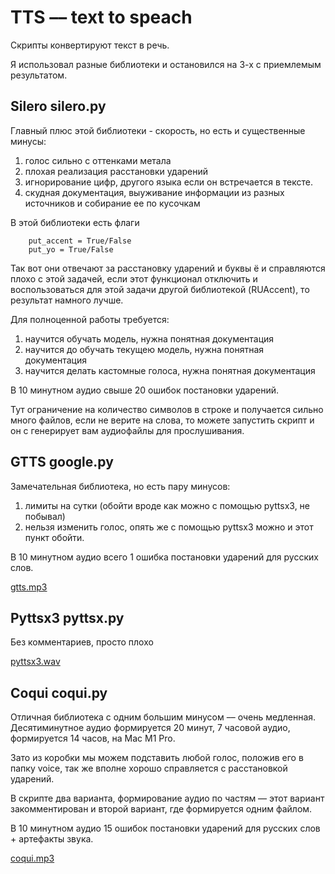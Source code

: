 # TTS –– text to speach

Скрипты конвертируют текст в речь.

Я использовал разные библиотеки и остановился на 3-х с приемлемым результатом.

## Silero silero.py

Главный плюс этой библиотеки - скорость, но есть и существенные минусы:

1. голос сильно с оттенками метала
2. плохая реализация расстановки ударений
3. игнорирование цифр, другого языка если он встречается в тексте.
4. скудная документация, выуживание информации из разных источников и собирание ее по кусочкам

В этой библиотеки есть флаги

```
    put_accent = True/False
    put_yo = True/False
```

Так вот они отвечают за расстановку ударений и буквы ё и справляются плохо с этой задачей, если этот функционал
отключить и
воспользоваться для этой задачи другой библиотекой (RUAccent), то результат намного лучше.

Для полноценной работы требуется:

1. научится обучать модель, нужна понятная документация
2. научится до обучать текущею модель, нужна понятная документация
3. научится делать кастомные голоса, нужна понятная документация

В 10 минутном аудио свыше 20 ошибок постановки ударений.

Тут ограничение на количество символов в строке и получается сильно много файлов, если не верите на слова, то можете
запустить скрипт и он с генерирует вам аудиофайлы для прослушивания.

## GTTS google.py

Замечательная библиотека, но есть пару минусов:

1. лимиты на сутки (обойти вроде как можно с помощью pyttsx3, не побывал)
2. нельзя изменить голос, опять же с помощью pyttsx3 можно и этот пункт обойти.

В 10 минутном аудио всего 1 ошибка постановки ударений для русских слов.

[gtts.mp3](gtts.mp3)

## Pyttsx3 pyttsx.py

Без комментариев, просто плохо

[pyttsx3.wav](pyttsx3.wav)

## Coqui coqui.py

Отличная библиотека с одним большим минусом –– очень медленная.
Десятиминутное аудио формируется 20 минут, 7 часовой аудио, формируется 14 часов, на Mac M1 Pro.

Зато из коробки мы можем подставить любой голос, положив его в папку voice, так же вполне хорошо справляется с
расстановкой ударений.

В скрипте два варианта, формирование аудио по частям –– этот вариант закомментирован и второй вариант, где формируется
одним файлом.

В 10 минутном аудио 15 ошибок постановки ударений для русских слов + артефакты звука.

[coqui.mp3](coqui.mp3)